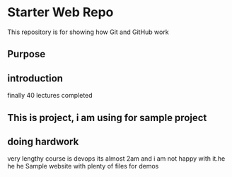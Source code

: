 # Starter Web Repo

This repository is for showing how Git and GitHub work

## Purpose
## introduction
finally 40 lectures completed
## This is project, i am using for sample project
## doing hardwork
very lengthy course is devops 
its almost 2am and i am not happy with it.he he he
Sample website with plenty of files for demos
